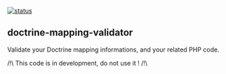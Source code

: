 [![status](https://img.shields.io/badge/status-dev-red.svg)](https://github.com/steevanb/doctrine-validator)

## doctrine-mapping-validator

Validate your Doctrine mapping informations, and your related PHP code.

/!\ This code is in development, do not use it ! /!\
